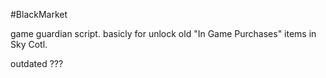 #BlackMarket

game guardian script. basicly for unlock old "In Game Purchases" items in Sky Cotl.

outdated ???
